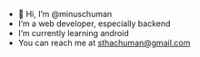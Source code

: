 - 👋 Hi, I’m @minuschuman
- I’m a web developer, especially backend<!--👀 I’m interested in ...-->
- I’m currently learning android<!--#🌱 I’m currently learning ...--><!--- I’m looking to collaborate on some kind of project <!--#💞️ I’m looking to collaborate on ...-->
- You can reach me at sthachuman@gmail.com <!--#📫 How to reach me ...-->
<!---
minuschuman/minuschuman is a ✨ special ✨ repository because its `README.md` (this file) appears on your GitHub profile.
You can click the Preview link to take a look at your changes.
--->
